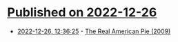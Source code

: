 # [Published on 2022-12-26](index.md)

* [2022-12-26, 12:36:25](https://news.ycombinator.com/item?id=34137182) - [The Real American Pie (2009)](https://chicagoreader.com/food-drink/the-real-american-pie/)
